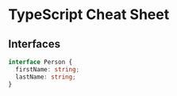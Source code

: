 # TypeScript Cheat Sheet

## Interfaces

```ts
interface Person {
  firstName: string;
  lastName: string;
}
```
